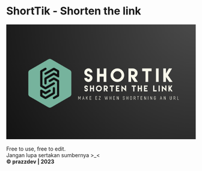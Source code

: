 # ShortTik - Shorten the link
<img src="https://github.com/prazzdev/ShTik/blob/main/assets/img/logo2.png">

Free to use, free to edit. <br>
Jangan lupa sertakan sumbernya >_< <br>
<b>© prazzdev | 2023
